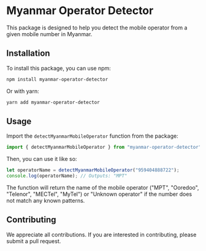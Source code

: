 # Myanmar Operator Detector

This package is designed to help you detect the mobile operator from a given mobile number in Myanmar.

## Installation

To install this package, you can use npm:

```bash
npm install myanmar-operator-detector
```

Or with yarn:

```bash
yarn add myanmar-operator-detector
```

## Usage

Import the `detectMyanmarMobileOperator` function from the package:

```typescript
import { detectMyanmarMobileOperator } from "myanmar-operator-detector";
```

Then, you can use it like so:

```typescript
let operatorName = detectMyanmarMobileOperator("959404888722");
console.log(operatorName); // Outputs: "MPT"
```

The function will return the name of the mobile operator ("MPT", "Ooredoo", "Telenor", "MECTel", "MyTel") or "Unknown operator" if the number does not match any known patterns.

## Contributing

We appreciate all contributions. If you are interested in contributing, please submit a pull request.
